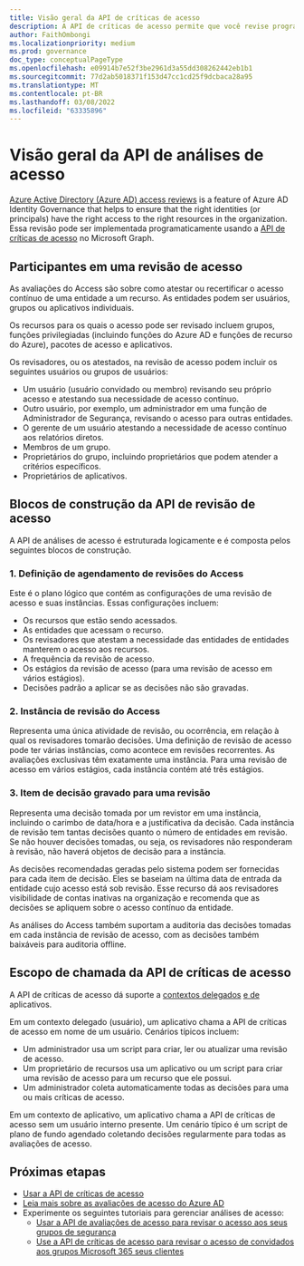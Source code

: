 ```yaml
---
title: Visão geral da API de críticas de acesso
description: A API de críticas de acesso permite que você revise programaticamente o acesso aos recursos do Azure AD. Isso ajuda a garantir que as identidades certas tenham o acesso certo aos recursos corretos na organização.
author: FaithOmbongi
ms.localizationpriority: medium
ms.prod: governance
doc_type: conceptualPageType
ms.openlocfilehash: e09914b7e52f3be2961d3a55dd308262442eb1b1
ms.sourcegitcommit: 77d2ab5018371f153d47cc1cd25f9dcbaca28a95
ms.translationtype: MT
ms.contentlocale: pt-BR
ms.lasthandoff: 03/08/2022
ms.locfileid: "63335896"
---
```

# <a name="overview-of-the-access-reviews-api"></a>Visão geral da API de análises de acesso

[Azure Active Directory (Azure AD) access reviews](/azure/active-directory/governance/access-reviews-overview) is a feature of Azure AD Identity Governance that helps to ensure that the right identities (or principals) have the right access to the right resources in the organization. Essa revisão pode ser implementada programaticamente usando a [API de críticas de acesso](/graph/api/resources/accessreviewsv2-overview) no Microsoft Graph.

## <a name="participants-in-an-access-review"></a>Participantes em uma revisão de acesso

As avaliações do Access são sobre como atestar ou recertificar o acesso contínuo de uma entidade a um recurso. As entidades podem ser usuários, grupos ou aplicativos individuais.  

Os recursos para os quais o acesso pode ser revisado incluem grupos, funções privilegiadas (incluindo funções do Azure AD e funções de recurso do Azure), pacotes de acesso e aplicativos.

Os revisadores, ou os atestados, na revisão de acesso podem incluir os seguintes usuários ou grupos de usuários:

+ Um usuário (usuário convidado ou membro) revisando seu próprio acesso e atestando sua necessidade de acesso contínuo.
+ Outro usuário, por exemplo, um administrador em uma função de Administrador de Segurança, revisando o acesso para outras entidades.
+ O gerente de um usuário atestando a necessidade de acesso contínuo aos relatórios diretos.
+ Membros de um grupo.
+ Proprietários do grupo, incluindo proprietários que podem atender a critérios específicos.
+ Proprietários de aplicativos.

## <a name="building-blocks-of-the-access-review-api"></a>Blocos de construção da API de revisão de acesso

A API de análises de acesso é estruturada logicamente e é composta pelos seguintes blocos de construção.  

### <a name="1-access-reviews-schedule-definition"></a>1. Definição de agendamento de revisões do Access

Este é o plano lógico que contém as configurações de uma revisão de acesso e suas instâncias. Essas configurações incluem:

+ Os recursos que estão sendo acessados.
+ As entidades que acessam o recurso.
+ Os revisadores que atestam a necessidade das entidades de entidades manterem o acesso aos recursos.
+ A frequência da revisão de acesso.
+ Os estágios da revisão de acesso (para uma revisão de acesso em vários estágios).
+ Decisões padrão a aplicar se as decisões não são gravadas.

### <a name="2-access-review-instance"></a>2. Instância de revisão do Access

Representa uma única atividade de revisão, ou ocorrência, em relação à qual os revisadores tomarão decisões. Uma definição de revisão de acesso pode ter várias instâncias, como acontece em revisões recorrentes. As avaliações exclusivas têm exatamente uma instância. Para uma revisão de acesso em vários estágios, cada instância contém até três estágios.

### <a name="3-decision-item-recorded-for-a-review"></a>3. Item de decisão gravado para uma revisão

Representa uma decisão tomada por um revistor em uma instância, incluindo o carimbo de data/hora e a justificativa da decisão. Cada instância de revisão tem tantas decisões quanto o número de entidades em revisão. Se não houver decisões tomadas, ou seja, os revisadores não responderam à revisão, não haverá objetos de decisão para a instância.

As decisões recomendadas geradas pelo sistema podem ser fornecidas para cada item de decisão. Eles se baseiam na última data de entrada da entidade cujo acesso está sob revisão. Esse recurso dá aos revisadores visibilidade de contas inativas na organização e recomenda que as decisões se apliquem sobre o acesso contínuo da entidade.

As análises do Access também suportam a auditoria das decisões tomadas em cada instância de revisão de acesso, com as decisões também baixáveis para auditoria offline.

## <a name="scope-of-calling-the-access-reviews-api"></a>Escopo de chamada da API de críticas de acesso

A API de críticas de acesso dá suporte a [contextos delegados](/graph/auth-v2-user) [e de](/graph/auth-v2-service) aplicativos.

Em um contexto delegado (usuário), um aplicativo chama a API de críticas de acesso em nome de um usuário. Cenários típicos incluem:

+ Um administrador usa um script para criar, ler ou atualizar uma revisão de acesso.
+ Um proprietário de recursos usa um aplicativo ou um script para criar uma revisão de acesso para um recurso que ele possui.
+ Um administrador coleta automaticamente todas as decisões para uma ou mais críticas de acesso.

Em um contexto de aplicativo, um aplicativo chama a API de críticas de acesso sem um usuário interno presente. Um cenário típico é um script de plano de fundo agendado coletando decisões regularmente para todas as avaliações de acesso.

## <a name="next-steps"></a>Próximas etapas 

+ [Usar a API de críticas de acesso](/graph/api/resources/accessreviewsv2-overview)
+ [Leia mais sobre as avaliações de acesso do Azure AD](/azure/active-directory/governance/access-reviews-overview)
+ Experimente os seguintes tutoriais para gerenciar análises de acesso:
    + [Usar a API de avaliações de acesso para revisar o acesso aos seus grupos de segurança](tutorial-accessreviews-securitygroup.md)
    + [Use a API de críticas de acesso para revisar o acesso de convidados aos grupos Microsoft 365 seus clientes](tutorial-accessreviews-M365group.md)